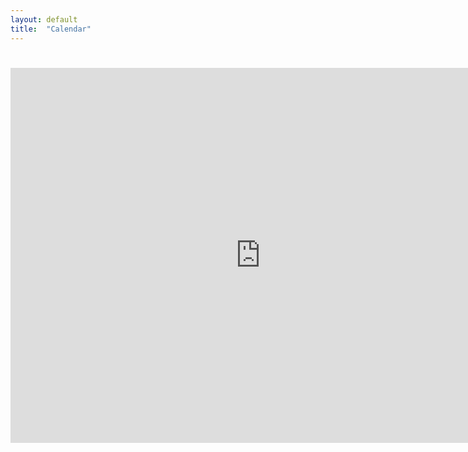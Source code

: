 ```yaml
---
layout: default
title:  "Calendar"
---
```


<p><h1><iframe src="https://calendar.google.com/calendar/embed?src=a60p17u9kribg9da5kucgbd21c%40group.calendar.google.com&ctz=Europe%2FLondon" style="border: 0" width="800" height="600" frameborder="0" scrolling="no"></iframe></h1></p>